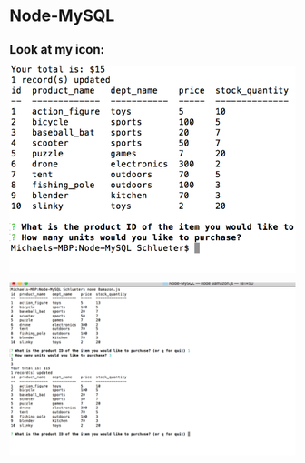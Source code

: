 # Node-MySQL


## Look at my icon:
![functioning app](nodemysql1.png)

![quitting the app](nodemysql2.png)

